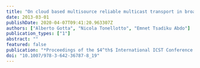 ```yaml
---
title: "On cloud based multisource reliable multicast transport in broadband multimedia satellite networks"
date: 2013-03-01
publishDate: 2020-04-07T09:41:20.963307Z
authors: ["Alberto Gotta", "Nicola Tonellotto", "Emnet Tsadiku Abdo"]
publication_types: ["1"]
abstract: ""
featured: false
publication: "*Proceedings of the $4^th$ International ICST Conference on Personal Satellite Services (PSATS 2012)*"
doi: "10.1007/978-3-642-36787-8_19"
---
```


